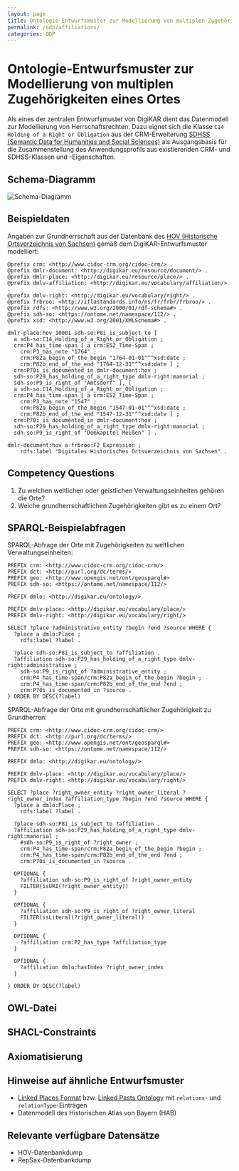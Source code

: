 ```yaml
---
layout: page
title: Ontologie-Entwurfsmuster zur Modellierung von multiplen Zugehörigkeiten eines Ortes
permalink: /odp/affiliations/
categories: ODP
---
```


# Ontologie-Entwurfsmuster zur Modellierung von multiplen Zugehörigkeiten eines Ortes

Als eines der zentralen Entwurfsmuster von DigiKAR dient das Datenmodell zur Modellierung von Herrschaftsrechten. Dazu eignet sich die Klasse `C14 Holding of a Right or Obligation` aus der CRM-Erweiterung [SDHSS (Semantic Data for Humanities and Social Sciences)](https://ontome.net/namespace/11) als Ausgangsbasis für die Zusammenstellung des Anwendungsprofils aus existierenden CRM- und SDHSS-Klassen und -Eigenschaften.
 

## Schema-Diagramm

![Schema-Diagramm](/DigiKAR-Ontology-Design/img/dmlo-place-affilation.svg)


## Beispieldaten

Angaben zur Grundherrschaft aus der Datenbank des [HOV (Historische Ortsverzeichnis von Sachsen)](https://hov.isgv.de/) gemäß dem DigiKAR-Entwurfsmuster modelliert:

```turtle
@prefix crm: <http://www.cidoc-crm.org/cidoc-crm/> .
@prefix dmlr-document: <http://digikar.eu/resource/document/> .
@prefix dmlr-place: <http://digikar.eu/resource/place/> .
@prefix dmlv-affiliation: <http://digikar.eu/vocabulary/affiliation/> .
@prefix dmlv-right: <http://digikar.eu/vocabulary/right/> .
@prefix frbroo: <http://iflastandards.info/ns/fr/frbr/frbroo/> .
@prefix rdfs: <http://www.w3.org/2000/01/rdf-schema#> .
@prefix sdh-so: <https://ontome.net/namespace/112/> .
@prefix xsd: <http://www.w3.org/2001/XMLSchema#> .

dmlr-place:hov_10001 sdh-so:P8i_is_subject_to [ 
  a sdh-so:C14_Holding_of_a_Right_or_Obligation ;
  crm:P4_has_time-span [ a crm:E52_Time-Span ;
    crm:P3_has_note "1764" ;
    crm:P82a_begin_of_the_begin "1764-01-01"^^xsd:date ;
    crm:P82b_end_of_the_end "1764-12-31"^^xsd:date ] ;
  crm:P70i_is_documented_in dmlr-document:hov ;
  sdh-so:P29_has_holding_of_a_right_type dmlv-right:manorial ;
  sdh-so:P9_is_right_of "Amtsdorf" ], [ 
  a sdh-so:C14_Holding_of_a_Right_or_Obligation ;
  crm:P4_has_time-span [ a crm:E52_Time-Span ;
    crm:P3_has_note "1547" ;
    crm:P82a_begin_of_the_begin "1547-01-01"^^xsd:date ;
    crm:P82b_end_of_the_end "1547-12-31"^^xsd:date ] ;
  crm:P70i_is_documented_in dmlr-document:hov ;
  sdh-so:P29_has_holding_of_a_right_type dmlv-right:manorial ;
  sdh-so:P9_is_right_of "Domkapitel Meißen" ] .

dmlr-document:hov a frbroo:F2_Expression ;
    rdfs:label "Digitales Historisches Ortsverzeichnis von Sachsen" .    
```


## Competency Questions

1. Zu welchen weltlichen oder geistlichen Verwaltungseinheiten gehören die Orte?
2. Welche grundherrschaftlichen Zugehörigkeiten gibt es zu einem Ort?


## SPARQL-Beispielabfragen

SPARQL-Abfrage der Orte mit Zugehörigkeiten zu weltlichen Verwaltungseinheiten:

```sparql
PREFIX crm: <http://www.cidoc-crm.org/cidoc-crm/>
PREFIX dct: <http://purl.org/dc/terms/>
PREFIX geo: <http://www.opengis.net/ont/geosparql#>
PREFIX sdh-so: <https://ontome.net/namespace/112/>

PREFIX dmlo: <http://digikar.eu/ontology/>

PREFIX dmlv-place: <http://digikar.eu/vocabulary/place/>
PREFIX dmlv-right: <http://digikar.eu/vocabulary/right/>

SELECT ?place ?administrative_entity ?begin ?end ?source WHERE { 
  ?place a dmlo:Place ;
    rdfs:label ?label .

  ?place sdh-so:P8i_is_subject_to ?affiliation .
  ?affiliation sdh-so:P29_has_holding_of_a_right_type dmlv-right:administrative ;
    sdh-so:P9_is_right_of ?administrative_entity ;
    crm:P4_has_time-span/crm:P82a_begin_of_the_begin ?begin ;
    crm:P4_has_time-span/crm:P82b_end_of_the_end ?end ;
    crm:P70i_is_documented_in ?source .
} ORDER BY DESC(?label)
```

SPARQL-Abfrage der Orte mit grundherrschaftlicher Zugehörigkeit zu Grundherren:

```sparql
PREFIX crm: <http://www.cidoc-crm.org/cidoc-crm/>
PREFIX dct: <http://purl.org/dc/terms/>
PREFIX geo: <http://www.opengis.net/ont/geosparql#>
PREFIX sdh-so: <https://ontome.net/namespace/112/>

PREFIX dmlo: <http://digikar.eu/ontology/>

PREFIX dmlv-place: <http://digikar.eu/vocabulary/place/>
PREFIX dmlv-right: <http://digikar.eu/vocabulary/right/>

SELECT ?place ?right_owner_entity ?right_owner_literal ?right_owner_index ?affiliation_type ?begin ?end ?source WHERE { 
  ?place a dmlo:Place ;
    rdfs:label ?label .

  ?place sdh-so:P8i_is_subject_to ?affiliation .
  ?affiliation sdh-so:P29_has_holding_of_a_right_type dmlv-right:manorial ;
    #sdh-so:P9_is_right_of ?right_owner ;
    crm:P4_has_time-span/crm:P82a_begin_of_the_begin ?begin ;
    crm:P4_has_time-span/crm:P82b_end_of_the_end ?end ;
    crm:P70i_is_documented_in ?source .

  OPTIONAL {
    ?affiliation sdh-so:P9_is_right_of ?right_owner_entity 
    FILTER(isURI(?right_owner_entity)) 
  }

  OPTIONAL {
    ?affiliation sdh-so:P9_is_right_of ?right_owner_literal 
    FILTER(isLiteral(?right_owner_literal)) 
  }

  OPTIONAL {
    ?affiliation crm:P2_has_type ?affiliation_type 
  }

  OPTIONAL {
    ?affiliation dmlo:hasIndex ?right_owner_index  
  } 

} ORDER BY DESC(?label)

```

## OWL-Datei


## SHACL-Constraints


## Axiomatisierung


## Hinweise auf ähnliche Entwurfsmuster

- [Linked Places Format](https://github.com/LinkedPasts/linked-places-format) bzw. [Linked Pasts Ontology](https://github.com/LinkedPasts/linked-pasts-ontology) mit `relations`- und `relationType`-Einträgen
- Datenmodell des Historischen Atlas von Bayern (HAB)


## Relevante verfügbare Datensätze

- HOV-Datenbankdump
- RepSax-Datenbankdump

